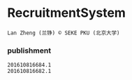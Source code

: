# RecruitmentSystem
	Lan Zheng (兰铮) © SEKE PKU (北京大学)
### publishment
	201610816684.1
	201610816682.1
